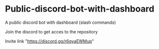 # Public-discord-bot-with-dashboard
A public discord bot with dashboard (slash commands)

Join the discord to get acces to the repository 

Invite link "https://discord.gg/r6qyaEWMup"
